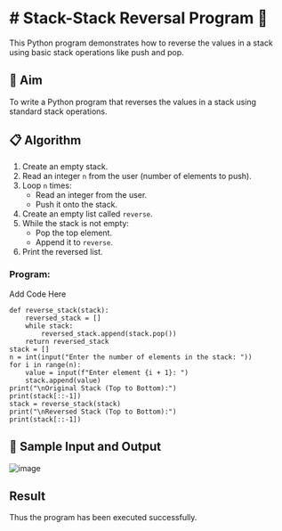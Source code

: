 # # Stack-Stack Reversal Program 🔁

This Python program demonstrates how to reverse the values in a stack using basic stack operations like push and pop.

## 🎯 Aim

To write a Python program that reverses the values in a stack using standard stack operations.

## 📋 Algorithm

1. Create an empty stack.
2. Read an integer `n` from the user (number of elements to push).
3. Loop `n` times:
   - Read an integer from the user.
   - Push it onto the stack.
4. Create an empty list called `reverse`.
5. While the stack is not empty:
   - Pop the top element.
   - Append it to `reverse`.
6. Print the reversed list.


### Program:
Add Code Here
```
def reverse_stack(stack):
    reversed_stack = []
    while stack:
        reversed_stack.append(stack.pop())
    return reversed_stack
stack = []
n = int(input("Enter the number of elements in the stack: "))
for i in range(n):
    value = input(f"Enter element {i + 1}: ")
    stack.append(value) 
print("\nOriginal Stack (Top to Bottom):")
print(stack[::-1]) 
stack = reverse_stack(stack)
print("\nReversed Stack (Top to Bottom):")
print(stack[::-1])
```
## 🧪 Sample Input and Output
![image](https://github.com/user-attachments/assets/e671948b-a739-4b91-a2e5-2ac10720bc85)

## Result
Thus the program has been executed successfully.
